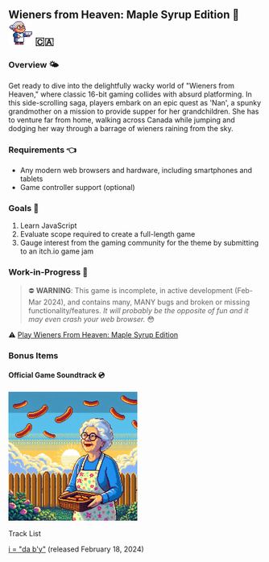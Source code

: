 ## Wieners from Heaven: Maple Syrup Edition 🌭![An animated sprite of a grandmother walking in place while facing right and holding a bowl](./docs/gdd/images/nan-walk-cycle-east.gif) 🇨🇦

### Overview 🌤️

Get ready to dive into the delightfully wacky world of "Wieners from Heaven," where classic 16-bit gaming collides with absurd platforming. In this side-scrolling saga, players embark on an epic quest as 'Nan', a spunky grandmother on a mission to provide supper for her grandchildren. She has to venture far from home, walking across Canada while jumping and dodging her way through a barrage of wieners raining from the sky.

### Requirements 👈

- Any modern web browsers and hardware, including smartphones and tablets
- Game controller support (optional)

### Goals 🎯

1. Learn JavaScript
2. Evaluate scope required to create a full-length game
3. Gauge interest from the gaming community for the theme by submitting to an itch.io game jam

### Work-in-Progress 🚧

> ⛔️ **WARNING**: This game is incomplete, in active development (Feb-Mar 2024), and contains many, MANY bugs and broken or missing functionality/features. _It will probably be the opposite of fun and it may even crash your web browser._ 😳

⚠️ [Play Wieners From Heaven: Maple Syrup Edition](https://stevengranter.github.io/wieners-maple-syrup)

### Bonus Items

#### Official Game Soundtrack 💿

![An album cover in pixel art style of a grandmother outdoors during a sunset holding a wicker basket full of wieners, while wieners fall from the sky](./src/assets/images/wfh-album-cover-01.png)

Track List

[i = "da b'y"](https://soundcloud.com/sansunicorn/i-da-by) (released February 18, 2024)
